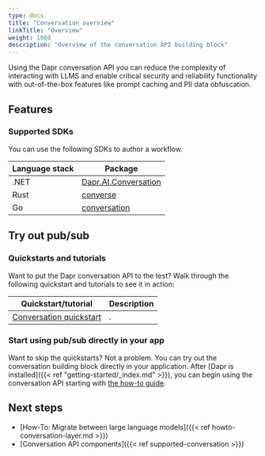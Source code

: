 ```yaml
---
type: docs
title: "Conversation overview"
linkTitle: "Overview"
weight: 1000
description: "Overview of the conversation API building block"
---
```


Using the Dapr conversation API you can reduce the complexity of interacting with LLMS and enable critical security and reliability functionality with out-of-the-box features like prompt caching and PII data obfuscation.

## Features

### Supported SDKs

You can use the following SDKs to author a workflow.

| Language stack | Package |
| - | - |
| .NET | [Dapr.AI.Conversation](todo) |
| Rust | [converse](https://github.com/dapr/rust-sdk/blob/main/dapr/src/client.rs#L542) |
| Go | [conversation](https://github.com/dapr/go-sdk/tree/main/client/conversation.go) |

## Try out pub/sub

### Quickstarts and tutorials

Want to put the Dapr conversation API to the test? Walk through the following quickstart and tutorials to see it in action:

| Quickstart/tutorial | Description |
| ------------------- | ----------- |
| [Conversation quickstart](todo) | . |

### Start using pub/sub directly in your app

Want to skip the quickstarts? Not a problem. You can try out the conversation building block directly in your application. After [Dapr is installed]({{< ref "getting-started/_index.md" >}}), you can begin using the conversation API starting with [the how-to guide](todo).

## Next steps

- [How-To: Migrate between large language models]({{< ref howto-conversation-layer.md >}})
- [Conversation API components]({{< ref supported-conversation >}})